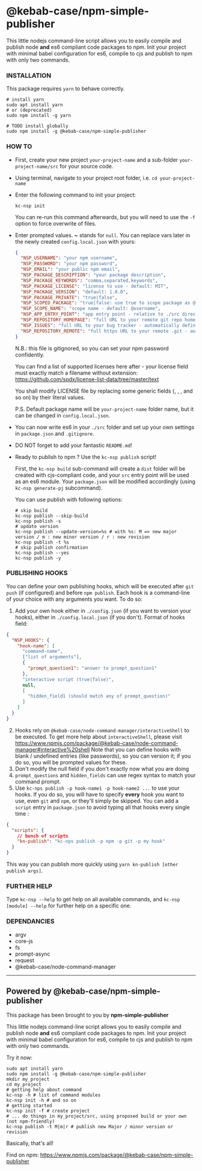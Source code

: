 @kebab-case/npm-simple-publisher
================================

This little nodejs command-line script allows you to easily compile and publish node **and** es6 compliant code 
packages to npm. Init your project with minimal babel configuration for es6, compile to cjs and 
publish to npm with only two commands.

### INSTALLATION
This package requires `yarn` to behave correctly. 

```shell script
# install yarn
sudo apt install yarn
# or (deprecated)
sudo npm install -g yarn

# TODO install globally
sudo npm install -g @kebab-case/npm-simple-publisher
```

### HOW TO

* First, create your new project `your-project-name` and a sub-folder `your-project-name/src` for your source
  code.
* Using terminal, navigate to your project root folder, i.e. `cd your-project-name`
* Enter the following command to init your project:
  ```shell script
  kc-nsp init
  ```
  You can re-run this command afterwards, but you will need to use the `-f` option to force overwrite of files.
* Enter prompted values. **~** stands for `null`. You can replace vars later in the newly created
  `config.local.json` with yours:
  ```json
  {
    "NSP_USERNAME": "your npm username",
    "NSP_PASSWORD": "your npm password",
    "NSP_EMAIL": "your public npm email",
    "NSP_PACKAGE_DESCRIPTION": "your package description",
    "NSP_PACKAGE_KEYWORDS": "comma,separated,keywords",
    "NSP_PACKAGE_LICENSE": "license to use - default: MIT",
    "NSP_PACKAGE_VERSION": "default: 1.0.0",
    "NSP_PACKAGE_PRIVATE": "true|false", 
    "NSP_SCOPED_PACKAGE": "true|false: use true to scope package as @username/package-name",
    "NSP_SCOPE_NAME": "scope name - default: @username",
    "NSP_APP_ENTRY_POINT": "app entry point - relative to ./src directory - default: index.js",
    "NSP_REPOSITORY_HOMEPAGE": "full URL to your remote git repo homepage - default: null",
    "NSP_ISSUES": "full URL to your bug tracker - automatically defined if github homepage provided",
    "NSP_REPOSITORY_REMOTE": "full https URL to your remote .git - automatically defined if github homepage provided"
  }
  ```
  N.B.: this file is gitignored, so you can set your npm password confidently.
  
  You can find a list of supported licenses here after - your license field must exactly match a filename without
  extension:
  https://github.com/spdx/license-list-data/tree/master/text
  
  You shall modify LICENSE file by replacing some generic fields (<year>, <author>, <program>, and so on) by their
  literal values.
  
  P.S. Default package name will be `your-project-name` folder name, but it can be changed in ```config.local.json```.
* You can now write es6 in your `./src` folder and set up your own settings in `package.json` and `.gitignore`.
* DO NOT forget to add your fantastic `README.md`!
* Ready to publish to npm ? Use the `kc-nsp publish` script!
  
  First, the `kc-nsp build` sub-command will create a `dist` folder will be created with cjs-compliant code, and your
  `src` entry point will be used as an es6 module. Your `package.json` will be modified accordingly
  (using `kc-nsp generate-pj` subcommand).
  
  You can use publish with following options:
  
  ```shell script
  # skip build
  kc-nsp publish --skip-build
  kc-nsp publish -s
  # update version
  kc-nsp publish --update-version=%s # with %s: M => new major version / m : new minor version / r : new revision
  kc-nsp publish -t %s
  # skip publish confirmation
  kc-nsp publish --yes
  kc-nsp publish -y
  ```
  
### PUBLISHING HOOKS
You can define your own publishing hooks, which will be executed after `git push` (if configured) and before
`npm publish`. Each hook is a command-line of your choice with any arguments you want.
To do so:
1. Add your own hook either in `./config.json` (if you want to version your hooks), either in `./config.local.json`
(if you don't). Format of hooks field:
```json
{
  "NSP_HOOKS": {
    "hook-name": [
      "command-name",
      ["list of arguments"],
      {
        "prompt_question1": "answer to prompt_question1"
      },
      "interactive script (true|false)",
      null,
      [
        "hidden_field1 (should match any of prompt_question)"
      ]
    ]
  }
}
```
2. Hooks rely on `@kebab-case/node-command-manager/interactiveShell` to be executed.
To get more help about `interactiveShell`, please visit https://www.npmjs.com/package/@kebab-case/node-command-manager#interactive%20shell
Note that you can define hooks with blank / undefined entries (like passwords), so you can version it; if you do so,
you will be prompted values for these.
3. Don't modify the null field if you don't exactly now what you are doing
4. `prompt_questions` and `hidden_fields` can use regex syntax to match your command prompt.
5. Use `kc-nps publish -p hook-name1 -p hook-name2 ...` to use your hooks. If you do so, you will have
to specify **every** hook you want to use, even `git` and `npm`, or they'll simply be skipped.
You can add a `script` entry in `package.json` to avoid typing all that hooks every single time :
```json
{
  "scripts": {
    // bunch of scripts
    "kn-publish": "kc-nps publish -p npm -p git -p my hook"
  }
}
``` 
This way you can publish more quickly using `yarn kn-publish [other publish args]`. 

### FURTHER HELP

Type `kc-nsp --help` to get help on all available commands, and `kc-nsp [module] --help` for further help on a
specific one. 

### DEPENDANCIES

- argv
- core-js
- fs 
- prompt-async
- request
- @kebab-case/node-command-manager


-----------------------------------------
## Powered by @kebab-case/npm-simple-publisher

This package has been brought to you by **npm-simple-publisher**

This little nodejs command-line script allows you to easily compile and publish node **and** es6 compliant code 
packages to npm. Init your project with minimal babel configuration for es6, compile to cjs and 
publish to npm with only two commands.

Try it now:

```shell script
sudo apt install yarn
sudo npm install -g @kebab-case/npm-simple-publisher
mkdir my_project
cd my_project
# getting help about command
kc-nsp -h # list of command modules
kc-nsp init -h # and so on
# getting started
kc-nsp init -f # create project 
# ... do things in my_project/src, using proposed build or your own (not npm-friendly)
kc-nsp publish -t M|m|r # publish new Major / minor version or revision
```

Basically, that's all!

Find on npm: https://www.npmjs.com/package/@kebab-case/npm-simple-publisher